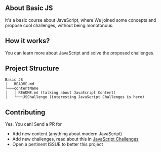 ## About Basic JS

It's a basic course about JavaScript, where We joined some concepts and propose cool challenges, without being monotonous.

## How it works?

You can learn more about JavaScript and solve the proposed challenges.

## Project Structure

```
Basic JS
│   README.md
└───contentName
│   │ README.md (talking about JavaScript Content)
│   └───JSChallenge (interesting JavaScript Challenges is here)

```

## Contributing

Yes, You can! Send a PR for
+ Add new content (anything about modern JavaScript)
+ Add new challenges, read about this in [JavaScript Challenges](https://github.com/andycastro/basicjs/tree/master/challengesJs)
+ Open a pertinent ISSUE to better this project
